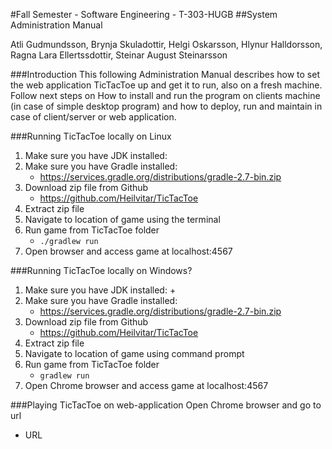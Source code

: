 #Fall Semester - Software Engineering - T-303-HUGB 
##System Administration Manual 

Atli Gudmundsson, Brynja Skuladottir, Helgi Oskarsson, Hlynur Halldorsson, Ragna Lara Ellertssdottir, Steinar August Steinarsson 

###Introduction
This following Administration Manual describes how to set the web application TicTacToe up and get it to run, also on a fresh machine. Follow next steps on How to install and run the program on clients machine (in case of simple desktop program) and how to deploy, run and maintain in case of client/server or web application.

###Running TicTacToe locally on Linux

1. Make sure you have JDK installed:
2. Make sure you have Gradle installed:
   + https://services.gradle.org/distributions/gradle-2.7-bin.zip
3. Download zip file from Github
   + https://github.com/Heilvitar/TicTacToe
4. Extract zip file
5. Navigate to location of game using the terminal
6. Run game from TicTacToe folder
   + ```./gradlew run```
7. Open browser and access game at localhost:4567

###Running TicTacToe locally on Windows?
1. Make sure you have JDK installed:
   + 
2. Make sure you have Gradle installed:
   + https://services.gradle.org/distributions/gradle-2.7-bin.zip
3. Download zip file from Github
   + https://github.com/Heilvitar/TicTacToe
4. Extract zip file
5. Navigate to location of game using command prompt
6. Run game from TicTacToe folder
   + ```gradlew run```
7. Open Chrome browser and access game at localhost:4567

###Playing TicTacToe on web-application
Open Chrome browser and go to url
   - URL


